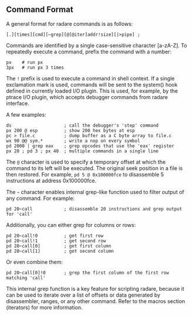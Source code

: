 ## Command Format

A general format for radare commands is as follows:

    [.][times][cmd][~grep][@[@iter]addr!size][|>pipe] ;

Commands are identified by a single case-sensitive character [a-zA-Z]. To repeatedly execute a command, prefix the command with a number:

    px    # run px
    3px   # run px 3 times

The `!` prefix is used to execute a command in shell context. If a single exclamation mark is used, commands will be sent to the system() hook defined in currently loaded I/O plugin. This is used, for example, by the ptrace I/O plugin, which accepts debugger commands from radare interface.

A few examples:

    ds                    ; call the debugger's 'step' command
    px 200 @ esp          ; show 200 hex bytes at esp
    pc > file.c           ; dump buffer as a C byte array to file.c
    wx 90 @@ sym.*        ; write a nop on every symbol
    pd 2000 | grep eax    ; grep opcodes that use the 'eax' register
    px 20 ; pd 3 ; px 40  ; multiple commands in a single line

The `@` character is used to specify a temporary offset at which the command to its left will be executed. The original seek position in a file is then restored. For example, `pd 5 @ 0x100000fce` to disassemble 5 instructions at address 0x100000fce.

The `~` character enables internal grep-like function used to filter output of any command. For example:

    pd 20~call            ; disassemble 20 instructions and grep output for 'call'

Additionally, you can either grep for columns or rows:

    pd 20~call!0          ; get first row
    pd 20~call!1          ; get second row
    pd 20~call[0]         ; get first column
    pd 20~call[1]         ; get second column

Or even combine them:

    pd 20~call[0]!0       ; grep the first column of the first row matching 'call'

This internal grep function is a key feature for scripting radare, because it can be used to iterate over a list of offsets or data generated by disassembler, ranges, or any other command. Refer to the macros section (iterators) for more information.
